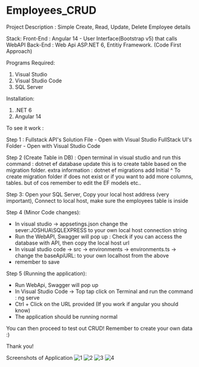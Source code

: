 # Employees_CRUD

Project Description :
Simple Create, Read, Update, Delete Employee details 

Stack: 
Front-End : Angular 14 - User Interface(Bootstrap v5) that calls WebAPI
Back-End : Web Api ASP.NET 6, Entitiy Framework. (Code First Approach)

Programs Required:
1. Visual Studio
2. Visual Studio Code
3. SQL Server

Installation:
1. .NET 6
2. Angular 14


To see it work :


Step 1 : 
Fullstack API's Solution File - Open with Visual Studio
FullStack UI's Folder - Open with Visual Studio Code

Step 2 (Create Table in DB) : 
Open terminal in visual studio and run this command : dotnet ef database update
this is to create table based on the migration folder. extra information : dotnet ef migrations add Initial
^ To create migration folder if does not exist
or if you want to add more columns, tables. but of cos remember to edit the EF models etc..

Step 3:
Open your SQL Server, Copy your local host address (very important), Connect to local host, make sure the employees table is inside

Step 4 (Minor Code changes):
- In visual studio -> appsetings.json change the sever:JOSHUA\\SQLEXPRESS to your own local host connection string
- Run the WebAPI, Swagger will pop up : Check if you can access the database with API, then copy the local host url
- In visual studio code -> src -> environments -> environments.ts -> change the baseApiURL: to your own localhost from the above
- remember to save

Step 5 (Running the application):
- Run WebApi, Swagger will pop up
- In Visual Studio Code -> Top tap click on Terminal and run the command : ng serve
- Ctrl + Click on the URL provided (If you work if angular you should know)
- The application should be running normal

You can then proceed to test out CRUD! Remember to create your own data :)

Thank you!

Screenshots of Application
![1](https://user-images.githubusercontent.com/104182041/180048032-ad72e7b1-746d-407b-96c0-386dc4b2e04d.PNG)
![2](https://user-images.githubusercontent.com/104182041/180048038-52d22b7c-a384-447f-881b-536a1fb94bff.PNG)
![3](https://user-images.githubusercontent.com/104182041/180048040-f6fdaf78-0cf2-49d3-a41a-0e6ca3f6a3c2.PNG)
![4](https://user-images.githubusercontent.com/104182041/180048041-2b97175e-33a9-4f7a-b1bf-8d900d0231a5.PNG)



